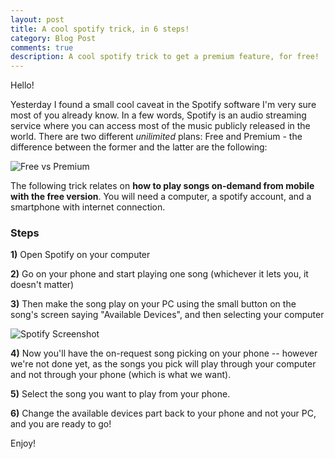 ```yaml
---
layout: post
title: A cool spotify trick, in 6 steps!
category: Blog Post
comments: true
description: A cool spotify trick to get a premium feature, for free!
---
```


Hello!

Yesterday I found a small cool caveat in the Spotify software I'm very sure most of you already know. In a few words, Spotify is an audio streaming service where you can access most of the music publicly released in the world. There are two different *unilimited* plans: Free and Premium - the difference between the former and the latter are the following:

![Free vs Premium](http://cdn.pocket-lint.com/r/s/650x/assets/images/phpxlsghe.png)

The following trick relates on **how to play songs on-demand from mobile with the free version**. You will need a computer, a spotify account, and a smartphone with internet connection.

### Steps

**1)** Open Spotify on your computer

**2)** Go on your phone and start playing one song (whichever it lets you, it doesn't matter)

**3)** Then make the song play on your PC using the small button on the song's screen saying "Available Devices", and then selecting your computer

![Spotify Screenshot](http://i.imgur.com/xFhUGqV.png?1)

**4)** Now you'll have the on-request song picking on your phone -- however we're not done yet, as the songs you pick will play through your computer and not through your phone (which is what we want).

**5)** Select the song you want to play from your phone.

**6)** Change the available devices part back to your phone and not your PC, and you are ready to go!

Enjoy!
